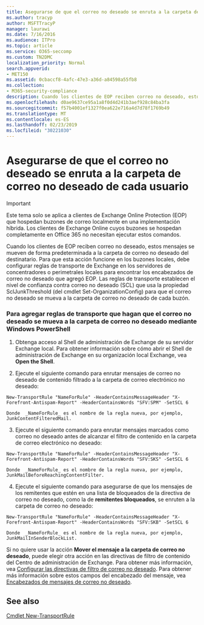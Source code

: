 ```yaml
---
title: Asegurarse de que el correo no deseado se enruta a la carpeta de correo no deseado de cada usuario
ms.author: tracyp
author: MSFTTracyP
manager: laurawi
ms.date: 7/16/2016
ms.audience: ITPro
ms.topic: article
ms.service: O365-seccomp
ms.custom: TN2DMC
localization_priority: Normal
search.appverid:
- MET150
ms.assetid: 0cbaccf8-4afc-47e3-a36d-a84598a55fb8
ms.collection:
- M365-security-compliance
description: Cuando los clientes de EOP reciben correo no deseado, estos mensajes se mueven de forma predeterminada a la carpeta de correo no deseado del destinatario. Para que esta acción funcione en los buzones locales, debe configurar reglas de transporte de Exchange en los servidores de concentradores o perimetrales locales para encontrar los encabezados de correo no deseado que agregó EOP. Las reglas de transporte establecen el nivel de confianza contra correo no deseado (SCL) que usa la propiedad SclJunkThreshold (del cmdlet Set-OrganizationConfig) para que el correo no deseado se mueva a la carpeta de correo no deseado de cada buzón.
ms.openlocfilehash: d0ae9637ce95a1a8f0d4d241b3aef928c84ba3fa
ms.sourcegitcommit: f57b4001ef1327f0ea622e716a4d7d78f1769b49
ms.translationtype: MT
ms.contentlocale: es-ES
ms.lasthandoff: 02/23/2019
ms.locfileid: "30221030"
---
```

# <a name="ensure-that-spam-is-routed-to-each-users-junk-email-folder"></a>Asegurarse de que el correo no deseado se enruta a la carpeta de correo no deseado de cada usuario

> [!IMPORTANT]
> Este tema solo se aplica a clientes de Exchange Online Protection (EOP) que hospedan buzones de correo localmente en una implementación híbrida. Los clientes de Exchange Online cuyos buzones se hospedan completamente en Office 365 no necesitan ejecutar estos comandos. 
  
Cuando los clientes de EOP reciben correo no deseado, estos mensajes se mueven de forma predeterminada a la carpeta de correo no deseado del destinatario. Para que esta acción funcione en los buzones locales, debe configurar reglas de transporte de Exchange en los servidores de concentradores o perimetrales locales para encontrar los encabezados de correo no deseado que agregó EOP. Las reglas de transporte establecen el nivel de confianza contra correo no deseado (SCL) que usa la propiedad SclJunkThreshold (del cmdlet Set-OrganizationConfig) para que el correo no deseado se mueva a la carpeta de correo no deseado de cada buzón. 
  
### <a name="to-add-transport-rules-to-ensure-spam-is-moved-to-the-junk-email-folder-by-using-windows-powershell"></a>Para agregar reglas de transporte que hagan que el correo no deseado se mueva a la carpeta de correo no deseado mediante Windows PowerShell

1. Obtenga acceso al Shell de administración de Exchange de su servidor Exchange local. Para obtener información sobre cómo abrir el Shell de administración de Exchange en su organización local Exchange, vea **Open the Shell**.
    
2. Ejecute el siguiente comando para enrutar mensajes de correo no deseado de contenido filtrado a la carpeta de correo electrónico no deseado:
    
  ```
  New-TransportRule "NameForRule" -HeaderContainsMessageHeader "X-Forefront-Antispam-Report" -HeaderContainsWords "SFV:SPM" -SetSCL 6
  ```

    Donde  _NameForRule_ es el nombre de la regla nueva, por ejemplo, JunkContentFilteredMail. 
    
3. Ejecute el siguiente comando para enrutar mensajes marcados como correo no deseado antes de alcanzar el filtro de contenido en la carpeta de correo electrónico no deseado:
    
  ```
  New-TransportRule "NameForRule" -HeaderContainsMessageHeader "X-Forefront-Antispam-Report" -HeaderContainsWords "SFV:SKS" -SetSCL 6
  ```

    Donde  _NameForRule_ es el nombre de la regla nueva, por ejemplo, JunkMailBeforeReachingContentFilter. 
    
4. Ejecute el siguiente comando para asegurarse de que los mensajes de los remitentes que estén en una lista de bloqueados de la directiva de correo no deseado, como la de **remitentes bloqueados**, se enruten a la carpeta de correo no deseado: 
    
  ```
  New-TransportRule "NameForRule" -HeaderContainsMessageHeader "X-Forefront-Antispam-Report" -HeaderContainsWords "SFV:SKB" -SetSCL 6
  ```

    Donde  _NameForRule_ es el nombre de la regla nueva, por ejemplo, JunkMailInSenderBlockList. 
    
Si no quiere usar la acción **Mover el mensaje a la carpeta de correo no deseado**, puede elegir otra acción en las directivas de filtro de contenido del Centro de administración de Exchange. Para obtener más información, vea [Configurar las directivas de filtro de correo no deseado](configure-your-spam-filter-policies.md). Para obtener más información sobre estos campos del encabezado del mensaje, vea [Encabezados de mensajes de correo no deseado](anti-spam-message-headers.md).
  
## <a name="see-also"></a>See also

[Cmdlet New-TransportRule](https://technet.microsoft.com/library/bb125138%28v=exchg.160%29.aspx)

